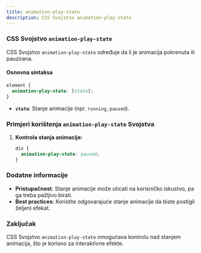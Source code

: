 ```yaml
---
title: animation-play-state
description: CSS Svojstvo animation-play-state
---
```


### CSS Svojstvo `animation-play-state`

CSS Svojstvo `animation-play-state` određuje da li je animacija pokrenuta ili pauzirana.

#### Osnovna sintaksa

```css
element {
  animation-play-state: [state];
}
```

- **`state`**: Stanje animacije (npr. `running`, `paused`).

### Primjeri korištenja `animation-play-state` Svojstva

1. **Kontrola stanja animacije:**

   ```css
   div {
     animation-play-state: paused;
   }
   ```

### Dodatne informacije

- **Pristupačnost**: Stanje animacije može uticati na korisničko iskustvo, pa ga treba pažljivo birati.
- **Best practices**: Koristite odgovarajuće stanje animacije da biste postigli željeni efekat.

### Zaključak

CSS Svojstvo `animation-play-state` omogućava kontrolu nad stanjem animacija, što je korisno za interaktivne efekte.
